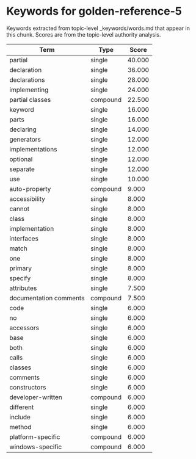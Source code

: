 # Keywords for golden-reference-5

Keywords extracted from topic-level _keywords/words.md that appear in this chunk.
Scores are from the topic-level authority analysis.

| Term | Type | Score |
|------|------|-------|
| partial | single | 40.000 |
| declaration | single | 36.000 |
| declarations | single | 28.000 |
| implementing | single | 24.000 |
| partial classes | compound | 22.500 |
| keyword | single | 16.000 |
| parts | single | 16.000 |
| declaring | single | 14.000 |
| generators | single | 12.000 |
| implementations | single | 12.000 |
| optional | single | 12.000 |
| separate | single | 12.000 |
| use | single | 10.000 |
| auto-property | compound | 9.000 |
| accessibility | single | 8.000 |
| cannot | single | 8.000 |
| class | single | 8.000 |
| implementation | single | 8.000 |
| interfaces | single | 8.000 |
| match | single | 8.000 |
| one | single | 8.000 |
| primary | single | 8.000 |
| specify | single | 8.000 |
| attributes | single | 7.500 |
| documentation comments | compound | 7.500 |
| code | single | 6.000 |
| no | single | 6.000 |
| accessors | single | 6.000 |
| base | single | 6.000 |
| both | single | 6.000 |
| calls | single | 6.000 |
| classes | single | 6.000 |
| comments | single | 6.000 |
| constructors | single | 6.000 |
| developer-written | compound | 6.000 |
| different | single | 6.000 |
| include | single | 6.000 |
| method | single | 6.000 |
| platform-specific | compound | 6.000 |
| windows-specific | compound | 6.000 |
